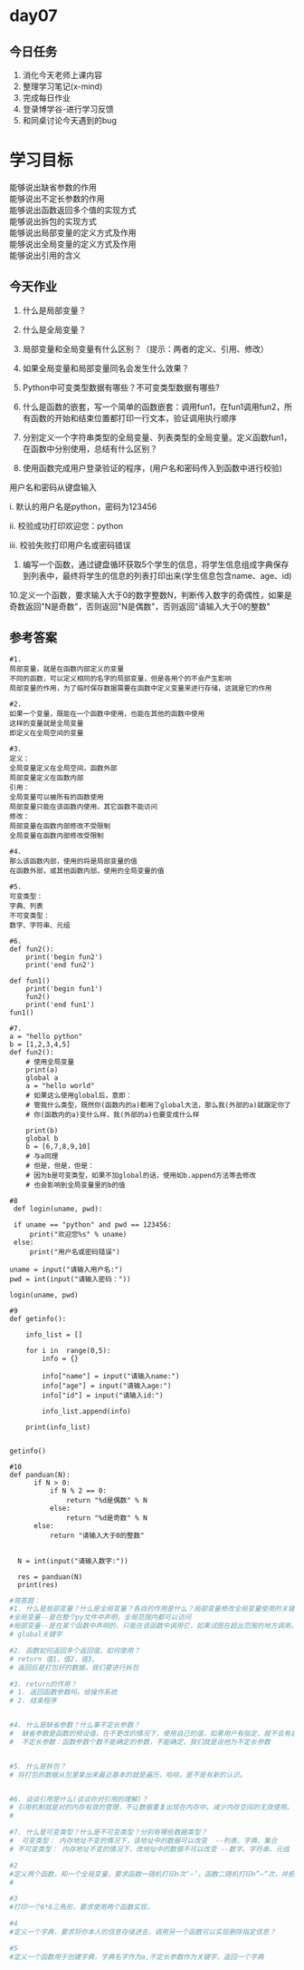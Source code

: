 # day07

## 今日任务

1. 消化今天老师上课内容
2. 整理学习笔记\(x-mind\)
3. 完成每日作业
4. 登录博学谷-进行学习反馈
5. 和同桌讨论今天遇到的bug

# 学习目标

能够说出缺省参数的作用  
能够说出不定长参数的作用  
能够说出函数返回多个值的实现方式  
能够说出拆包的实现方式  
能够说出局部变量的定义方式及作用  
能够说出全局变量的定义方式及作用  
能够说出引用的含义

## 今天作业

1. 什么是局部变量？

2. 什么是全局变量？

3. 局部变量和全局变量有什么区别？（提示：两者的定义、引用、修改）

4. 如果全局变量和局部变量同名会发生什么效果？

5. Python中可变类型数据有哪些？不可变类型数据有哪些?

6. 什么是函数的嵌套，写一个简单的函数嵌套：调用fun1，在fun1调用fun2，所有函数的开始和结束位置都打印一行文本，验证调用执行顺序

7. 分别定义一个字符串类型的全局变量、列表类型的全局变量。定义函数fun1，在函数中分别使用，总结有什么区别？

8. 使用函数完成用户登录验证的程序，\(用户名和密码传入到函数中进行校验\)

用户名和密码从键盘输入

i.    默认的用户名是python，密码为123456

ii.    校验成功打印欢迎您：python

iii.    校验失败打印用户名或密码错误

1. 编写一个函数，通过键盘循环获取5个学生的信息，将学生信息组成字典保存到列表中，最终将学生的信息的列表打印出来\(学生信息包含name、age、id\) 

10.定义一个函数，要求输入大于0的数字整数N，判断传入数字的奇偶性，如果是奇数返回"N是奇数"，否则返回"N是偶数"，否则返回"请输入大于0的整数"

## 参考答案

```
#1.
局部变量，就是在函数内部定义的变量
不同的函数，可以定义相同的名字的局部变量，但是各用个的不会产生影响
局部变量的作用，为了临时保存数据需要在函数中定义变量来进行存储，这就是它的作用
```

```
#2.
如果一个变量，既能在一个函数中使用，也能在其他的函数中使用
这样的变量就是全局变量
即定义在全局空间的变量
```

```
#3.
定义：
全局变量定义在全局空间，函数外部
局部变量定义在函数内部
引用：
全局变量可以被所有的函数使用
局部变量只能在该函数内使用，其它函数不能访问
修改：
局部变量在函数内部修改不受限制
全局变量在函数内部修改受限制
```

```
#4.
那么该函数内部，使用的将是局部变量的值
在函数外部，或其他函数内部，使用的全局变量的值
```

```
#5.
可变类型：
字典、列表
不可变类型：
数字、字符串、元组
```

```
#6.
def fun2():
    print('begin fun2')
    print('end fun2')

def fun1()
    print('begin fun1')
    fun2()
    print('end fun1')
fun1()
```

```
#7.
a = "hello python"
b = [1,2,3,4,5]
def fun2():
    # 使用全局变量
    print(a)
    global a
    a = "hello world"
    # 如果这么使用global后，意即：
    # 管我什么类型，既然你(函数内的a)都用了global大法，那么我(外部的a)就跟定你了
    # 你(函数内的a)变什么样，我(外部的a)也要变成什么样

    print(b)
    global b
    b = [6,7,8,9,10]
    # 与a同理
    # 但是，但是，但是：
    # 因为b是可变类型，如果不加global的话，使用如b.append方法等去修改
    # 也会影响到全局变量里的b的值
```

```
#8
 def login(uname, pwd):

 if uname == "python" and pwd == 123456:
     print("欢迎您%s" % uname)
 else:
     print("用户名或密码错误")

uname = input("请输入用户名:")
pwd = int(input("请输入密码："))

login(uname, pwd)
```

```
#9
def getinfo():

    info_list = []

    for i in  range(0,5):
        info = {}

        info["name"] = input("请输入name:")
        info["age"] = input("请输入age:")
        info["id"] = input("请输入id:")

        info_list.append(info)

    print(info_list)


getinfo()
```

```
#10
def panduan(N):
      if N > 0:
          if N % 2 == 0:
              return "%d是偶数" % N
          else:
              return "%d是奇数" % N
      else:
          return "请输入大于0的整数"


  N = int(input("请输入数字:"))

  res = panduan(N)
  print(res)
```

```py
#简答题：
#1. 什么是局部变量？什么是全局变量？各自的作用是什么？局部变量修改全局变量使用的关键字是？
#全局变量--是在整个py文件中声明，全局范围内都可以访问
#局部变量--是在某个函数中声明的，只能在该函数中调用它，如果试图在超出范围的地方调用，程序会报错
# global关键字

#2. 函数如何返回多个返回值，如何使用？
# return 值1，值2，值3,
# 返回后是打包好的数据，我们要进行拆包

#3. return的作用？
# 1. 返回函数参数吗，给操作系统 
# 2. 结束程序


#4. 什么是缺省参数？什么事不定长参数？
#  缺省参数是函数的预设值，在不更改的情况下，使用自己的值，如果用户有指定，就不会有自己的函数。
#  不定长参数：函数参数个数不能确定的参数，不能确定，我们就是说他为不定长参数


#5. 什么是拆包？
# 将打包的数据从包里拿出来最近基本的就是遍历，哈哈，是不是有新的认识。


#6. 谈谈引用是什么(谈谈你对引用的理解)？
# 引用机制就是对的内存有效的管理，不让数据重复出现在内存中。减少内存空间的无效使用。
# 

#7. 什么是可变类型？什么是不可变类型？分别有哪些数据类型？
#  可变类型： 内存地址不变的情况下，该地址中的数据可以改变  --列表、字典、集合
# 不可变类型： 内存地址不变的情况下，改地址中的数据不可以改变 --数字、字符串、元组
```

```py
#2
#定义两个函数，和一个全局变量，要求函数一随机打印n次‘—’，函数二随机打印n”—“次，并把各自函数打印次数输出，最后求的一共打印次数并输出
#
```

```py
#3
#打印一个6*6三角形，要求使用两个函数实现，
```

```py
#4
#定义一个字典，要求将你本人的信息存储进去，调用另一个函数可以实现删除指定信息？
```

```py
#5
#定义一个函数用于创建字典，字典名字作为a,不定长参数作为关键字，返回一个字典
```



